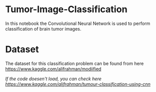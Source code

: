 # Tumor-Image-Classification
In this notebook the Convolutional Neural Network is used to perform classification of brain tumor images.

# Dataset
The dataset for this classification problem can be found from here https://www.kaggle.com/alifrahman/modiified

*If the code doesen't load, you can check here https://www.kaggle.com/alifrahman/tumour-classification-using-cnn*
